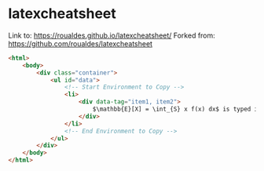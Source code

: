 # latexcheatsheet
Link to: https://roualdes.github.io/latexcheatsheet/
Forked from: https://github.com/roualdes/latexcheatsheet

```html
<html>
    <body>
        <div class="container">
            <ul id="data">
                <!-- Start Environment to Copy -->
                <li>
                    <div data-tag="item1, item2">
                        $\mathbb{E}[X] = \int_{S} x f(x) dx$ is typed in LaTeX as <code>\mathbb{E}[X] = \int_{S} x f(x) dx</code>
                    </div>
                </li>
                <!-- End Environment to Copy -->
            </ul>
        </div>
    </body>
</html>
```